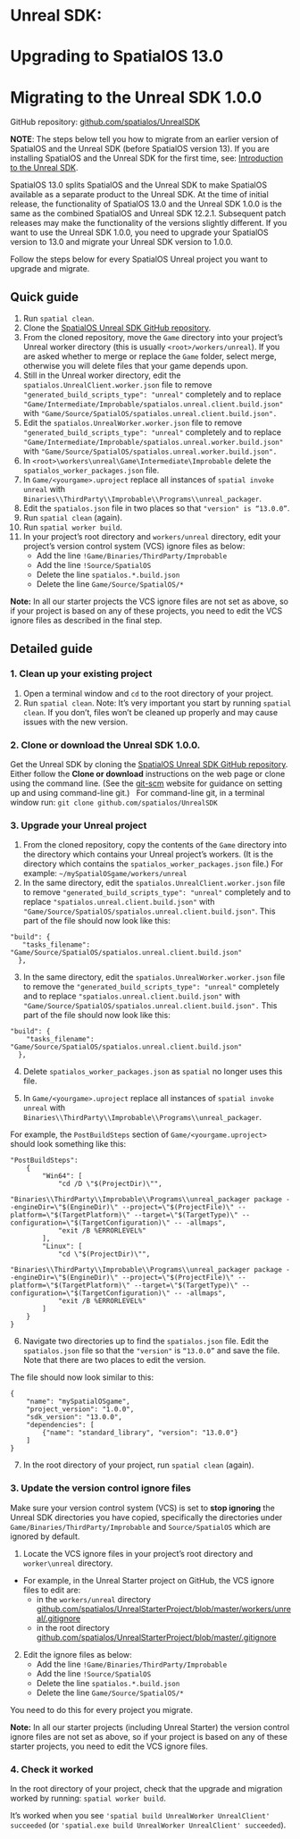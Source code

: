 # Unreal SDK:
# Upgrading to SpatialOS 13.0
# Migrating to the Unreal SDK 1.0.0

GitHub repository: [github.com/spatialos/UnrealSDK](https://github.com/spatialos/UnrealSDK)

**NOTE**: The steps below tell you how to migrate from an earlier version of SpatialOS and the Unreal SDK (before SpatialOS version 13).
If you are installing SpatialOS and the Unreal SDK for the first time, see: [Introduction to the Unreal SDK](introduction.md).

SpatialOS 13.0 splits SpatialOS and the Unreal SDK to make SpatialOS available as a separate product to the Unreal SDK.
At the time of initial release, the functionality of SpatialOS 13.0 and the Unreal SDK 1.0.0 is the same as the combined SpatialOS and Unreal SDK 12.2.1. Subsequent patch releases may make the functionality of the versions slightly different.
If you want to use the Unreal SDK 1.0.0, you need to upgrade your SpatialOS version to 13.0 and
migrate your Unreal SDK version to 1.0.0.

Follow the steps below for every SpatialOS Unreal project you want to upgrade and migrate.

## Quick guide
1. Run `spatial clean`.
1. Clone the [SpatialOS Unreal SDK GitHub repository](https://github.com/spatialos/UnrealSDK).
1. From the cloned repository, move the `Game` directory into your project’s Unreal worker directory (this is usually `<root>/workers/unreal`).
	If you are asked whether to merge or replace the `Game` folder, select merge, otherwise you will delete files that your game depends upon.
1. Still in the Unreal worker directory, edit the `spatialos.UnrealClient.worker.json` file to remove `"generated_build_scripts_type": "unreal"` completely
and to replace `"Game/Intermediate/Improbable/spatialos.unreal.client.build.json"` with `"Game/Source/SpatialOS/spatialos.unreal.client.build.json".`
1. Edit the `spatialos.UnrealWorker.worker.json` file to remove `"generated_build_scripts_type": "unreal"` completely
and to replace `"Game/Intermediate/Improbable/spatialos.unreal.worker.build.json"` with `"Game/Source/SpatialOS/spatialos.unreal.worker.build.json".`
1. In `<root>\workers\unreal\Game\Intermediate\Improbable` delete the `spatialos_worker_packages.json` file.
1. In `Game/<yourgame>.uproject` replace all instances of `spatial invoke unreal` with
`Binaries\\ThirdParty\\Improbable\\Programs\\unreal_packager`.
1. Edit the `spatialos.json` file in two places so that `"version" is “13.0.0”`.
1. Run `spatial clean` (again).
1. Run `spatial worker build`.
1. In your project’s root directory and `workers/unreal` directory, edit your project’s version control system (VCS) ignore files as below:
    * Add the line `!Game/Binaries/ThirdParty/Improbable` 
    * Add the line `!Source/SpatialOS`
    * Delete the line `spatialos.*.build.json`
    * Delete the line `Game/Source/SpatialOS/*`

**Note:** In all our starter projects the VCS ignore files are not set as above, so if your project is based on any of these projects, you need to edit the VCS ignore files as described in the final step.

## Detailed guide

### 1. Clean up your existing project
1. Open a terminal window and `cd` to the root directory of your project.
2. Run `spatial clean`.
Note: It’s very important you start by running `spatial clean`. If you don’t, files won’t be cleaned up properly and
may cause issues with the new version.

### 2. Clone or download the Unreal SDK 1.0.0.
Get the Unreal SDK by cloning the [SpatialOS Unreal SDK GitHub repository](https://github.com/spatialos/UnrealSDK).
Either follow the **Clone or download** instructions on the web page or clone using the command line. (See the [git-scm](https://git-scm.com/book/en/v2/Git-Basics-Getting-a-Git-Repository) website for guidance on setting up and using command-line git.)
&nbsp;
For command-line git, in a terminal window run:
`git clone github.com/spatialos/UnrealSDK`

### 3. Upgrade your Unreal project

1. From the cloned repository, copy the contents of the `Game` directory into the directory which contains
your Unreal project’s workers. (It is the directory which contains the `spatialos_worker_packages.json` file.)
For example: `~/mySpatialOSgame/workers/unreal`
2. In the same directory, edit the `spatialos.UnrealClient.worker.json` file to remove  `"generated_build_scripts_type": "unreal"`
completely and to replace `"spatialos.unreal.client.build.json"` with `"Game/Source/SpatialOS/spatialos.unreal.client.build.json"`.
This part of the file should now look like this:

```
"build": {
   "tasks_filename": "Game/Source/SpatialOS/spatialos.unreal.client.build.json"
  },
```

3. In the same directory, edit the `spatialos.UnrealWorker.worker.json` file to remove the `"generated_build_scripts_type": "unreal"`
completely and to replace `"spatialos.unreal.client.build.json"` with `"Game/Source/SpatialOS/spatialos.unreal.client.build.json".`
This part of the file should now look like this:

```
"build": {
    "tasks_filename": "Game/Source/SpatialOS/spatialos.unreal.client.build.json"
  },
```

4. Delete `spatialos_worker_packages.json` as `spatial` no longer uses this file.

5. In `Game/<yourgame>.uproject` replace all instances of `spatial invoke unreal` with
`Binaries\\ThirdParty\\Improbable\\Programs\\unreal_packager`.

For example, the `PostBuildSteps` section of `Game/<yourgame.uproject>` should look something like this:
```
"PostBuildSteps":
    {
        "Win64": [
            "cd /D \"$(ProjectDir)\"",
            "Binaries\\ThirdParty\\Improbable\\Programs\\unreal_packager package --engineDir=\"$(EngineDir)\" --project=\"$(ProjectFile)\" --platform=\"$(TargetPlatform)\" --target=\"$(TargetType)\" --configuration=\"$(TargetConfiguration)\" -- -allmaps",
            "exit /B %ERRORLEVEL%"
        ],
        "Linux": [
            "cd \"$(ProjectDir)\"",
            "Binaries\\ThirdParty\\Improbable\\Programs\\unreal_packager package --engineDir=\"$(EngineDir)\" --project=\"$(ProjectFile)\" --platform=\"$(TargetPlatform)\" --target=\"$(TargetType)\" --configuration=\"$(TargetConfiguration)\" -- -allmaps",
            "exit /B %ERRORLEVEL%"
        ]
    }
}
```

6. Navigate two directories up to find the `spatialos.json` file.
Edit the `spatialos.json` file so that the `"version"` is `“13.0.0”` and save the file. Note that there are two places
to edit the version.

The file should now look similar to this:

```
{
    "name": "mySpatialOSgame",
    "project_version": "1.0.0",
    "sdk_version": "13.0.0",
    "dependencies": [
    	{"name": "standard_library", "version": "13.0.0"}
    ]
}
```

7. In the root directory of your project, run `spatial clean` (again).

### 3. Update the version control ignore files
Make sure your version control system (VCS) is set to **stop ignoring** the Unreal SDK directories you have copied, specifically the directories under `Game/Binaries/ThirdParty/Improbable` and `Source/SpatialOS` which are ignored by default. 


1. Locate the VCS ignore files in your project’s root directory and `worker\unreal` directory. 
* For example, in the Unreal Starter project on GitHub, the VCS ignore files to edit are:
    * in the `workers/unreal` directory [github.com/spatialos/UnrealStarterProject/blob/master/workers/unreal/.gitignore](https://github.com/spatialos/UnrealStarterProject/blob/master/workers/unreal/.gitignore)
    * in the root directory [github.com/spatialos/UnrealStarterProject/blob/master/.gitignore](https://github.com/spatialos/UnrealStarterProject/blob/master/.gitignore)


2. Edit the ignore files as below:
    * Add the line `!Game/Binaries/ThirdParty/Improbable` 
    * Add the line `!Source/SpatialOS`
    * Delete the line `spatialos.*.build.json`
    * Delete the line `Game/Source/SpatialOS/*`

You need to do this for every project you migrate.

**Note:** In all our starter projects (including Unreal Starter) the version control ignore files are not set as above, so if your project is based on any of these starter projects, you need to edit the VCS ignore files.


### 4. Check it worked
In the root directory of your project, check that the upgrade and migration worked by running:
`spatial worker build`.


It’s worked when you see `'spatial build UnrealWorker UnrealClient' succeeded` (or `'spatial.exe build UnrealWorker UnrealClient' succeeded`).
